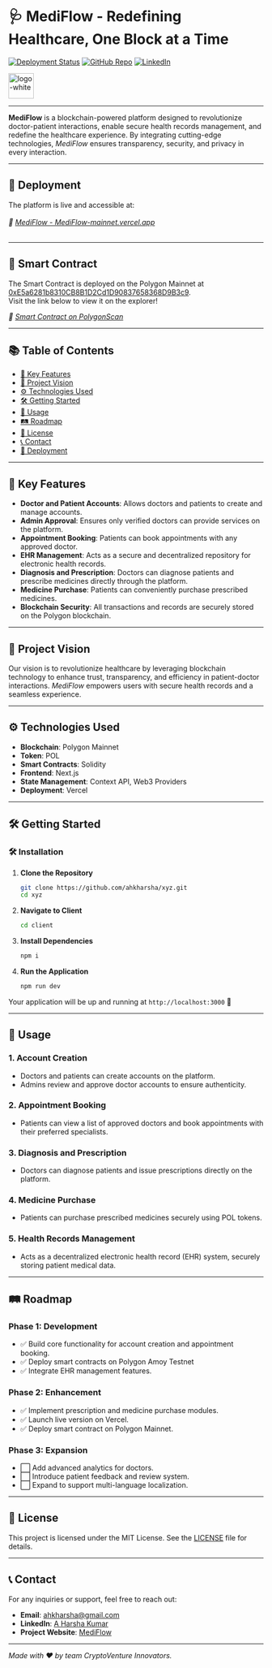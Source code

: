# 🩺 **MediFlow** - Redefining Healthcare, One Block at a Time

[![Deployment Status](https://img.shields.io/badge/Deployment-Live-brightgreen)](Medhttps://mediflow.vercel.app/iFlow)
[![GitHub Repo](https://img.shields.io/badge/GitHub-Repository-blue)](https://github.com/ahkharsha/MediFlow)
[![LinkedIn](https://img.shields.io/badge/Connect-LinkedIn-blue)](https://www.linkedin.com/in/harsha-kumar-a-271a76203/)

<img src="https://github.com/user-attachments/assets/5e20a3bc-192b-49aa-86ef-72bac17195b4" alt="logo-white" width="50"/>

---

**MediFlow** is a blockchain-powered platform designed to revolutionize doctor-patient interactions, enable secure health records management, and redefine the healthcare experience. By integrating cutting-edge technologies, *MediFlow* ensures transparency, security, and privacy in every interaction.

---

## 🚀 **Deployment**

The platform is live and accessible at:  
<br>*🔗 [MediFlow - MediFlow-mainnet.vercel.app](Medhttps://mediflow.vercel.app/iFlow)*<br><br>

---

## 📜 **Smart Contract**

The Smart Contract is deployed on the Polygon Mainnet at [0xE5a6281b8310CB8B1D2Cd1D90837658368D9B3c9](https://polygonscan.com/address/0xE5a6281b8310CB8B1D2Cd1D90837658368D9B3c9).  
Visit the link below to view it on the explorer!

*🔗 [Smart Contract on PolygonScan](https://polygonscan.com/address/0xE5a6281b8310CB8B1D2Cd1D90837658368D9B3c9)*

---

## 📚 **Table of Contents**

- [🌟 Key Features](#-key-features)
- [🎯 Project Vision](#-project-vision)
- [⚙ Technologies Used](#-technologies-used)
- [🛠 Getting Started](#-getting-started)
- [📖 Usage](#-usage)
- [🛤 Roadmap](#-roadmap)
- [📜 License](#-license)
- [📞 Contact](#-contact)
- [🚀 Deployment](#-deployment)

---

## 🌟 **Key Features**

- **Doctor and Patient Accounts**: Allows doctors and patients to create and manage accounts.
- **Admin Approval**: Ensures only verified doctors can provide services on the platform.
- **Appointment Booking**: Patients can book appointments with any approved doctor.
- **EHR Management**: Acts as a secure and decentralized repository for electronic health records.
- **Diagnosis and Prescription**: Doctors can diagnose patients and prescribe medicines directly through the platform.
- **Medicine Purchase**: Patients can conveniently purchase prescribed medicines.
- **Blockchain Security**: All transactions and records are securely stored on the Polygon blockchain.

---

## 🎯 **Project Vision**

Our vision is to revolutionize healthcare by leveraging blockchain technology to enhance trust, transparency, and efficiency in patient-doctor interactions. *MediFlow* empowers users with secure health records and a seamless experience.

---

## ⚙ **Technologies Used**

- **Blockchain**: Polygon Mainnet
- **Token**: POL
- **Smart Contracts**: Solidity
- **Frontend**: Next.js
- **State Management**: Context API, Web3 Providers
- **Deployment**: Vercel

---

## 🛠 **Getting Started**

### 🛠️ **Installation**

1. **Clone the Repository**
    ```bash
    git clone https://github.com/ahkharsha/xyz.git
    cd xyz
    ```

2. **Navigate to Client**
    ```bash
    cd client
    ```

3. **Install Dependencies**
    ```bash
    npm i
    ```

4. **Run the Application**
    ```bash
    npm run dev
    ```

Your application will be up and running at `http://localhost:3000` 🚀

---

## 📖 **Usage**

### **1. Account Creation**

- Doctors and patients can create accounts on the platform.
- Admins review and approve doctor accounts to ensure authenticity.

### **2. Appointment Booking**

- Patients can view a list of approved doctors and book appointments with their preferred specialists.

### **3. Diagnosis and Prescription**

- Doctors can diagnose patients and issue prescriptions directly on the platform.

### **4. Medicine Purchase**

- Patients can purchase prescribed medicines securely using POL tokens.

### **5. Health Records Management**

- Acts as a decentralized electronic health record (EHR) system, securely storing patient medical data.

---

## 🛤 **Roadmap**

### **Phase 1: Development**

- ✅ Build core functionality for account creation and appointment booking.
- ✅ Deploy smart contracts on Polygon Amoy Testnet
- ✅ Integrate EHR management features.

### **Phase 2: Enhancement**

- ✅ Implement prescription and medicine purchase modules.
- ✅ Launch live version on Vercel.
- ✅ Deploy smart contract on Polygon Mainnet.

### **Phase 3: Expansion**

- ⬜ Add advanced analytics for doctors.
- ⬜ Introduce patient feedback and review system.
- ⬜ Expand to support multi-language localization.

---

## 📜 **License**

This project is licensed under the MIT License. See the [LICENSE](https://github.com/yourusername/MediFlow/blob/main/LICENSE) file for details.

---

## 📞 **Contact**

For any inquiries or support, feel free to reach out:

- **Email**: [ahkharsha@gmail.com](mailto:ahkharsha@gmail.com)
- **LinkedIn**: [A Harsha Kumar](https://www.linkedin.com/in/harsha-kumar-a-271a76203/)
- **Project Website**: [MediFlow](Medhttps://mediflow.vercel.app/iFlow)

---

*Made with ❤ by team CryptoVenture Innovators.*